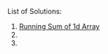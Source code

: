 List of Solutions:
1. [Running Sum of 1d Array](https://github.com/SanjampreetSingh/PP/tree/master/LeetCode/Array%20Code/Running%20Sum%20of%201d%20Array)
2.
3.
